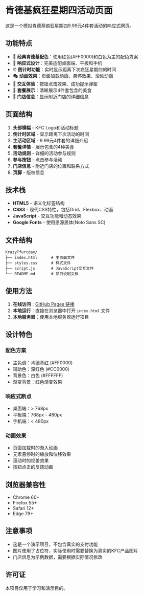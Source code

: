 # 肯德基疯狂星期四活动页面

这是一个模拟肯德基疯狂星期四9.99元4件套活动的响应式网页。

## 功能特点

- 🎨 **经典肯德基配色**：使用红色(#FF0000)和白色为主的配色方案
- 📱 **响应式设计**：完美适配桌面端、平板和手机
- ⏰ **倒计时功能**：实时显示距离下次疯狂星期四的时间
- 🎭 **动画效果**：页面加载动画、悬停效果、滚动动画
- 🎯 **交互体验**：按钮点击效果、成功提示弹窗
- 🍔 **套餐展示**：清晰展示4件套包含的美食
- 📍 **门店信息**：显示附近门店的详细信息

## 页面结构

1. **头部横幅** - KFC Logo和活动标题
2. **倒计时区域** - 显示距离下次活动的时间
3. **主活动区域** - 9.99元4件套的详细介绍
4. **套餐详情** - 展示包含的4种美食
5. **活动规则** - 详细的活动参与规则
6. **参与按钮** - 点击参与活动
7. **门店信息** - 附近门店的位置和联系方式
8. **页脚** - 版权信息

## 技术栈

- **HTML5** - 语义化标签结构
- **CSS3** - 现代CSS特性，包括Grid、Flexbox、动画
- **JavaScript** - 交互功能和动态效果
- **Google Fonts** - 使用思源黑体(Noto Sans SC)

## 文件结构

```
KrazyTfurcday/
├── index.html      # 主页面文件
├── styles.css      # 样式文件
├── script.js       # JavaScript交互文件
└── README.md       # 项目说明文档
```

## 使用方法

1. **在线访问**：[GitHub Pages 链接](https://jeff010726.github.io/KrazyTfurcday/)
2. **本地运行**：直接在浏览器中打开 `index.html` 文件
3. **本地服务器**：使用本地服务器运行项目

## 设计特色

### 配色方案
- 主色调：肯德基红 (#FF0000)
- 辅助色：深红色 (#CC0000)
- 背景色：白色 (#FFFFFF)
- 渐变背景：红色渐变效果

### 响应式断点
- 桌面端：> 768px
- 平板端：768px - 480px
- 手机端：< 480px

### 动画效果
- 页面加载时的渐入动画
- 元素悬停时的缩放和位移效果
- 滚动时的视差效果
- 按钮点击的反馈动画

## 浏览器兼容性

- Chrome 60+
- Firefox 55+
- Safari 12+
- Edge 79+

## 注意事项

- 这是一个演示项目，不包含真实的支付功能
- 图片使用了占位符，实际使用时需要替换为真实的KFC产品图片
- 门店信息为示例数据，需要根据实际情况修改

## 许可证

本项目仅用于学习和演示目的。
